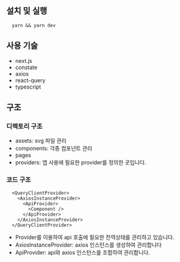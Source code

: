 ## 설치 및 실행

```
  yarn && yarn dev
```

## 사용 기술

- next.js
- constate
- axios
- react-query
- typescript

## 구조

### 디렉토리 구조

- assets: svg 파일 관리
- components: 각종 컴포넌트 관리
- pages
- providers: 앱 사용에 필요한 provider를 정의한 곳입니다.

### 코드 구조

```
  <QueryClientProvider>
    <AxiosInstanceProvider>
      <ApiProvider>
        <Component />
      </ApiProvider>
    </AxiosInstanceProvider>
  </QueryClientProvider>
```

- Provider를 이용하여 api 호출에 필요한 전역상태를 관리하고 있습니다.
- AxiosInstanceProvider: axios 인스턴스를 생성하여 관리합니다
- ApiProvider: api와 axios 인스턴스를 조합하여 관리합니다.
